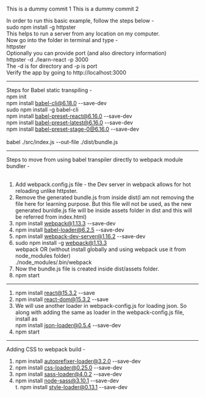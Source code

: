 This is a dummy commit 1
This is a dummy commit 2

In order to run this basic example, follow the steps below - <br/>
sudo npm install -g httpster <br/>
This helps to run a server from any location on my computer. <br/>
Now go into the folder in terminal and type - <br/>
httpster<br/>
Optionally you can provide port (and also directory information)<br/>
httpster -d ./learn-react -p 3000<br/>
The -d is for directory and -p is port<br/>
Verify the app by going to http://localhost:3000<br/>

---

Steps for Babel static transpiling - <br/>
npm init <br/>
npm install babel-cli@6.18.0 --save-dev <br/>
sudo npm install -g babel-cli <br/>
npm install babel-preset-react@6.16.0 --save-dev <br/>
npm install babel-preset-latest@6.16.0 --save-dev <br/>
npm install babel-preset-stage-0@6.16.0 --save-dev <br/>
<br/>
babel ./src/index.js --out-file ./dist/bundle.js <br/>


---

Steps to move from using babel transpiler directly to webpack module bundler - <br/>
<br/>
1. Add webpack.config.js file - the Dev server in webpack allows for hot reloading unlike httpster. <br/>
2. Remove the generated bundle.js from inside dist(I am not removing the file here for learning purpose. But this file will not be used, as the new generated bunldle.js file will be inside assets folder in dist and this will be referred from index.html) <br/>
3. npm install webpack@1.13.3 --save-dev <br/>
4. npm install babel-loader@6.2.5 --save-dev <br/>
5. npm install webpack-dev-server@1.16.2 --save-dev <br/>
6. sudo npm install -g webpack@1.13.3 <br/>
webpack
OR (without install globally and using webpack use it from node_modules folder)<br/>
./node_modules/.bin/webpack <br/>
7. Now the bundle.js file is created inside dist/assets folder. <br/>
8. npm start


----

1. npm install react@15.3.2 --save <br/>
2. npm install react-dom@15.3.2 --save <br/>
3. We will use another loader in webpack-config.js for loading json. So along with adding the same as loader in the webpack-config.js file, install as <br/>
npm install json-loader@0.5.4 --save-dev <br/>
4. npm start


--------
Adding CSS to webpack build - <br/>
1. npm install autoprefixer-loader@3.2.0 --save-dev <br/>
2. npm install css-loader@0.25.0 --save-dev <br/>
3. npm install sass-loader@4.0.2 --save-dev <br/>
4. npm install node-sass@3.10.1 --save-dev <br/>
t. npm install style-loader@0.13.1 --save-dev
